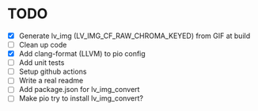 # TODO
- [x] Generate lv_img (LV_IMG_CF_RAW_CHROMA_KEYED) from GIF at build
- [ ] Clean up code
- [x] Add clang-format (LLVM) to pio config
- [ ] Add unit tests
- [ ] Setup github actions
- [ ] Write a real readme
- [ ] Add package.json for lv_img_convert
- [ ] Make pio try to install lv_img_convert?